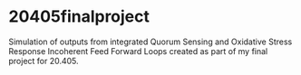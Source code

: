 # 20405finalproject

Simulation of outputs from integrated Quorum Sensing and Oxidative Stress Response Incoherent Feed Forward Loops created as part of my final project for 20.405.
